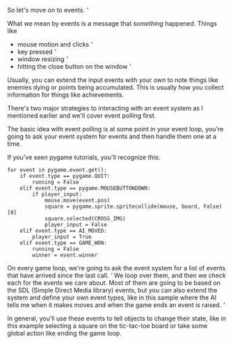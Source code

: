 So let's move on to events. *'*

What we mean by events is a message that _something_ happened. Things like

* mouse motion and clicks *'*
* key pressed *'*
* window resizing *'*
* hitting the close button on the window *'*

Usually, you can extend the input events with your own to note things like
enemies dying or points being accumulated. This is usually how you collect
information for things like achievements.

There's two major strategies to interacting with an event system as I mentioned
earlier and we'll cover event polling first.

The basic idea with event polling is at some point in your event loop, you're
going to ask your event system for events and then handle them one at a time.

If you've seen pygame tutorials, you'll recognize this:

    for event in pygame.event.get():
        if event.type == pygame.QUIT:
            running = False
        elif event.type == pygame.MOUSEBUTTONDOWN:
            if player_input:
                mouse.move(event.pos)
                square = pygame.sprite.spritecollide(mouse, board, False)[0]
                square.selected(CROSS_IMG)
                player_input = False
        elif event.type == AI_MOVED:
            player_input = True
        elif event.type == GAME_WON:
            running = False
            winner = event.winner

On every game loop, we're going to ask the event system for a list of events
that have arrived since the last call. *'* We loop over them, and then we check 
each for the events we care about. Most of them are going to be based on the 
SDL (Simple Direct Media library) events, but you can also extend the system
and define your own event types, like in this sample where the AI tells me when
it makes moves and when the game ends an event is raised. *'*

In general, you'll use these events to tell objects to change their state, like
in this example selecting a square on the tic-tac-toe board or take some global
action like ending the game loop.
